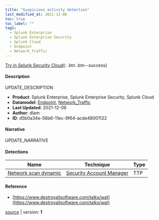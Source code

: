 ```yaml
---
title: "Suspicious activity detection"
last_modified_at: 2021-12-06
toc: true
toc_label: ""
tags:
  - Splunk Enterprise
  - Splunk Enterprise Security
  - Splunk Cloud
  - Endpoint
  - Network_Traffic
---
```


[Try in Splunk Security Cloud](https://www.splunk.com/en_us/cyber-security.html){: .btn .btn--success}

#### Description

UPDATE_DESCRIPTION

- **Product**: Splunk Enterprise, Splunk Enterprise Security, Splunk Cloud
- **Datamodel**: [Endpoint](https://docs.splunk.com/Documentation/CIM/latest/User/Endpoint), [Network_Traffic](https://docs.splunk.com/Documentation/CIM/latest/User/NetworkTraffic)
- **Last Updated**: 2021-12-06
- **Author**: dlam
- **ID**: d5b0a34e-56b6-11ec-9f64-acde48001122

#### Narrative

UPDATE_NARRATIVE

#### Detections

| Name        | Technique   | Type         |
| ----------- | ----------- |--------------|
| [Network scan dynamic](/network/network_scan_dynamic/) | [Security Account Manager](/tags/#security-account-manager) | TTP |

#### Reference

* [https://www.destroyallsoftware.com/talks/wat](https://www.destroyallsoftware.com/talks/wat)



[*source*](https://github.com/splunk/security_content/tree/develop/stories/suspicious_activity_detection.yml) \| *version*: **1**